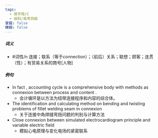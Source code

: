 ```yaml
---
tags:
  - 首字母/C
  - 级别/高考四级
掌握: false
模糊: false
---
```

##### 词义
- #词性/n  连接；联系（等于connection）；（前后）关系；联想；顾客；连贯（性）；有贸易关系的商号[人物]
##### 例句
- In fact , accounting cycle is a comprehensive body with methods as connexion between process and content .
	- 会计循环是以方法为纽带连接程序和内容的综合体。
- The identification and calculating method on bending and twisting problems of fillet welding seam in connexion
	- 关于连接中角焊缝弯扭问题的判别与计算方法
- Close connexion between simulated electrocardiogram principle and variable electric field
	- 模拟心电原理与变化电场的紧密联系
